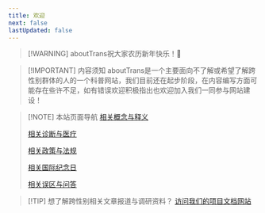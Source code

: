 ```yaml
---
title: 欢迎
next: false
lastUpdated: false
---
```


> [!WARNING] aboutTrans祝大家农历新年快乐！🎊

> [!IMPORTANT] 内容须知
> aboutTrans是一个主要面向不了解或希望了解跨性别群体的人的一个科普网站，我们目前还在起步阶段，在内容编写方面可能存在些许不足，如有错误欢迎积极指出也欢迎加入我们一同参与网站建设！

> [!NOTE] 本站页面导航
> [相关概念与释义](/document/concept-and-definition)
> 
> [相关诊断与医疗](/document/diagnosis-and-medical)
> 
> [相关政策与法规](/document/policy-and-regulation)
> 
> [相关国际纪念日](/document/day-and-festival)
> 
> [相关误区与问答](/document/q-and-a)

> [!TIP] 想了解跨性别相关文章报道与调研资料？
> [访问我们的项目文档网站](https://docs.transzh.org/)
